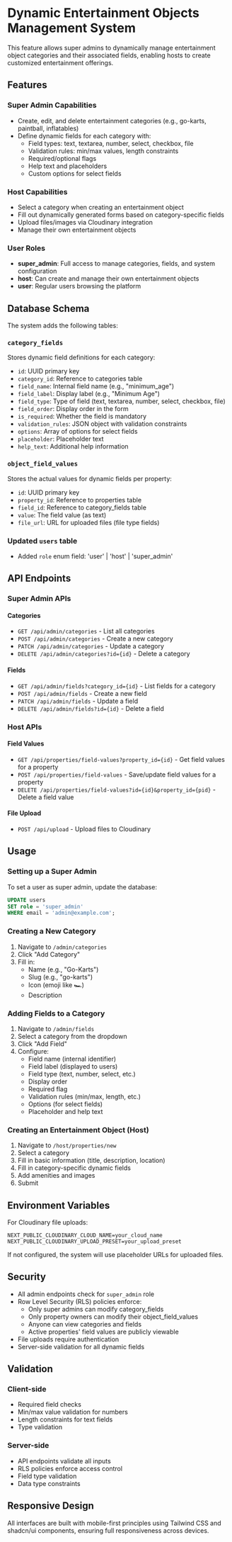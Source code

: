 # Dynamic Entertainment Objects Management System

This feature allows super admins to dynamically manage entertainment object categories and their associated fields, enabling hosts to create customized entertainment offerings.

## Features

### Super Admin Capabilities
- Create, edit, and delete entertainment categories (e.g., go-karts, paintball, inflatables)
- Define dynamic fields for each category with:
  - Field types: text, textarea, number, select, checkbox, file
  - Validation rules: min/max values, length constraints
  - Required/optional flags
  - Help text and placeholders
  - Custom options for select fields

### Host Capabilities
- Select a category when creating an entertainment object
- Fill out dynamically generated forms based on category-specific fields
- Upload files/images via Cloudinary integration
- Manage their own entertainment objects

### User Roles
- **super_admin**: Full access to manage categories, fields, and system configuration
- **host**: Can create and manage their own entertainment objects
- **user**: Regular users browsing the platform

## Database Schema

The system adds the following tables:

### `category_fields`
Stores dynamic field definitions for each category:
- `id`: UUID primary key
- `category_id`: Reference to categories table
- `field_name`: Internal field name (e.g., "minimum_age")
- `field_label`: Display label (e.g., "Minimum Age")
- `field_type`: Type of field (text, textarea, number, select, checkbox, file)
- `field_order`: Display order in the form
- `is_required`: Whether the field is mandatory
- `validation_rules`: JSON object with validation constraints
- `options`: Array of options for select fields
- `placeholder`: Placeholder text
- `help_text`: Additional help information

### `object_field_values`
Stores the actual values for dynamic fields per property:
- `id`: UUID primary key
- `property_id`: Reference to properties table
- `field_id`: Reference to category_fields table
- `value`: The field value (as text)
- `file_url`: URL for uploaded files (file type fields)

### Updated `users` table
- Added `role` enum field: 'user' | 'host' | 'super_admin'

## API Endpoints

### Super Admin APIs

#### Categories
- `GET /api/admin/categories` - List all categories
- `POST /api/admin/categories` - Create a new category
- `PATCH /api/admin/categories` - Update a category
- `DELETE /api/admin/categories?id={id}` - Delete a category

#### Fields
- `GET /api/admin/fields?category_id={id}` - List fields for a category
- `POST /api/admin/fields` - Create a new field
- `PATCH /api/admin/fields` - Update a field
- `DELETE /api/admin/fields?id={id}` - Delete a field

### Host APIs

#### Field Values
- `GET /api/properties/field-values?property_id={id}` - Get field values for a property
- `POST /api/properties/field-values` - Save/update field values for a property
- `DELETE /api/properties/field-values?id={id}&property_id={pid}` - Delete a field value

#### File Upload
- `POST /api/upload` - Upload files to Cloudinary

## Usage

### Setting up a Super Admin

To set a user as super admin, update the database:

```sql
UPDATE users 
SET role = 'super_admin' 
WHERE email = 'admin@example.com';
```

### Creating a New Category

1. Navigate to `/admin/categories`
2. Click "Add Category"
3. Fill in:
   - Name (e.g., "Go-Karts")
   - Slug (e.g., "go-karts")
   - Icon (emoji like 🏎️)
   - Description

### Adding Fields to a Category

1. Navigate to `/admin/fields`
2. Select a category from the dropdown
3. Click "Add Field"
4. Configure:
   - Field name (internal identifier)
   - Field label (displayed to users)
   - Field type (text, number, select, etc.)
   - Display order
   - Required flag
   - Validation rules (min/max, length, etc.)
   - Options (for select fields)
   - Placeholder and help text

### Creating an Entertainment Object (Host)

1. Navigate to `/host/properties/new`
2. Select a category
3. Fill in basic information (title, description, location)
4. Fill in category-specific dynamic fields
5. Add amenities and images
6. Submit

## Environment Variables

For Cloudinary file uploads:
```env
NEXT_PUBLIC_CLOUDINARY_CLOUD_NAME=your_cloud_name
NEXT_PUBLIC_CLOUDINARY_UPLOAD_PRESET=your_upload_preset
```

If not configured, the system will use placeholder URLs for uploaded files.

## Security

- All admin endpoints check for `super_admin` role
- Row Level Security (RLS) policies enforce:
  - Only super admins can modify category_fields
  - Only property owners can modify their object_field_values
  - Anyone can view categories and fields
  - Active properties' field values are publicly viewable
- File uploads require authentication
- Server-side validation for all dynamic fields

## Validation

### Client-side
- Required field checks
- Min/max value validation for numbers
- Length constraints for text fields
- Type validation

### Server-side
- API endpoints validate all inputs
- RLS policies enforce access control
- Field type validation
- Data type constraints

## Responsive Design

All interfaces are built with mobile-first principles using Tailwind CSS and shadcn/ui components, ensuring full responsiveness across devices.
